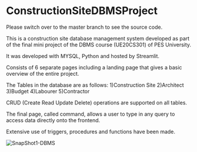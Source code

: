 # ConstructionSiteDBMSProject

Please switch over to the master branch to see the source code.

This is a construction site database management system developed as part of the final mini project of the DBMS course (UE20CS301) of PES University.

It was developed with MYSQL, Python and hosted by Streamlit.

Consists of 6 separate pages including a landing page that gives a basic overview of the entire project.

The Tables in the database are as follows: 
1)Construction Site
2)Architect
3)Budget
4)Labourer
5)Contractor

CRUD (Create Read Update Delete) operations are supported on all tables.

The final page, called command, allows a user to type in any query to access data directly onto the frontend.

Extensive use of triggers, procedures and functions have been made.

![SnapShot1-DBMS](https://user-images.githubusercontent.com/70058308/206093418-64e45cc0-3acf-43e3-8fcc-445f9d133519.png)
